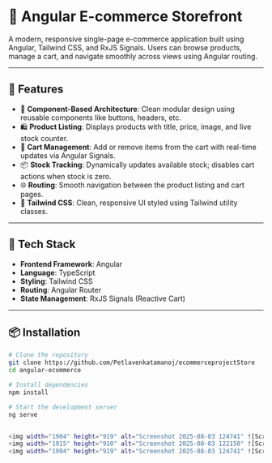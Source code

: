 # 🛒 Angular E-commerce Storefront

A modern, responsive single-page e-commerce application built using Angular, Tailwind CSS, and RxJS Signals. Users can browse products, manage a cart, and navigate smoothly across views using Angular routing.

---

## 🚀 Features

- 🧱 **Component-Based Architecture**: Clean modular design using reusable components like buttons, headers, etc.
- 🛍️ **Product Listing**: Displays products with title, price, image, and live stock counter.
- 🛒 **Cart Management**: Add or remove items from the cart with real-time updates via Angular Signals.
- 📦 **Stock Tracking**: Dynamically updates available stock; disables cart actions when stock is zero.
- 🌐 **Routing**: Smooth navigation between the product listing and cart pages.
- 🎨 **Tailwind CSS**: Clean, responsive UI styled using Tailwind utility classes.

---

## 🧰 Tech Stack

- **Frontend Framework**: Angular
- **Language**: TypeScript
- **Styling**: Tailwind CSS
- **Routing**: Angular Router
- **State Management**: RxJS Signals (Reactive Cart)

---

## 📦 Installation

```bash
# Clone the repository
git clone https://github.com/Petlavenkatamanoj/ecommerceprojectStore
cd angular-ecommerce

# Install dependencies
npm install

# Start the development server
ng serve


<img width="1904" height="919" alt="Screenshot 2025-08-03 124741" ![Screenshot 2025-08-03 124741](https://github.com/user-attachments/assets/06aead7d-4749-4733-85b7-5ccbc55d0b5c) />
<img width="1915" height="910" alt="Screenshot 2025-08-03 122150" ![Screenshot 2025-08-03 122150](https://github.com/user-attachments/assets/6eadaed7-c567-4d81-9fff-3fe55551b68b) />
<img width="1904" height="919" alt="Screenshot 2025-08-03 124741" ![Screenshot 2025-08-03 124741](https://github.com/user-attachments/assets/aa8c2d33-f802-4a6a-8529-a48dc50543d5) />


